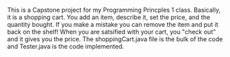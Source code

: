 This is a Capstone project for my Programming Princples 1 class. Basically, it is a shopping cart. You add an item, describe it, set the price, and the quantity bought. If you make a mistake you can remove the item and put it back on the shelf! When you are satsified with your cart, you "check out" and it gives you the price. 
The shoppingCart.java file is the bulk of the code and Tester.java is the code implemented. 
